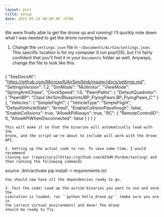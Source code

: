 ```yaml
---
layout: post
title: setup
date: 2021-05-24 00:00:00 -0700
---
```


We were finally able to get the drone up and running! I'll quickly note down
what I was needed to get the drone running below.

1. Change the ``settings.json`` file in ``~/Documents/AirSim/settings.json``.
   This specific location is for my computer (I run pop!OS), but I'm fairly
   confident that you'll find it in your ``Documents`` folder as well. Anyways,
   change the file to look like this:

   ```
  {
  "SeeDocsAt": "https://github.com/Microsoft/AirSim/blob/master/docs/settings.md",
  "SettingsVersion": 1.2,
  "SimMode": "Multirotor",
  "ViewMode": "SpringArmChase",
  "ClockSpeed": 1.0,
  "PawnPaths": {
    "DefaultQuadrotor": { "PawnBP": "Class'/AirSim/Blueprints/BP_FlyingPawn.BP_FlyingPawn_C'"  }
  },
  "Vehicles": {
    "SimpleFlight": {
      "VehicleType": "SimpleFlight",
      "DefaultVehicleState": "Armed",
      "EnableCollisionPassthrogh": false,
      "EnableCollisions": true,
      "AllowAPIAlways": true,
      "RC": {
        "RemoteControlID": 0,
        "AllowAPIWhenDisconnected": false
      }
    }
  }
} 
   ```
   This will make it so that the binaries will automatically load with the
   drone, and the script we're about to include will work with the drone API.

2. Setting up the actual code to run. To save some time, I would recommend
   cloning our [repository](https://github.com/AISUM-Purdue/testing) and then running the following commands
   ```
   source ./bin/activate
   pip install -r requirements.txt
   ```
   You should now have all the dependencies ready to go.

3. Test the code! Load up the airsim binaries you want to use and once the
   simulation is loaded, run ``python hello_drone.py`` (make sure you are in
   the correct virtual environment) and done! The drone
   should be ready to fly.
